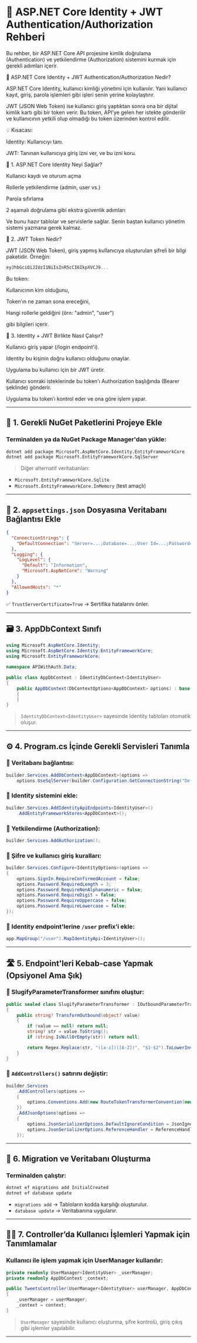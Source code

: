 # 🔐 ASP.NET Core Identity + JWT Authentication/Authorization Rehberi

Bu rehber, bir ASP.NET Core API projesine kimlik doğrulama (Authentication) ve yetkilendirme (Authorization) sistemini kurmak için gerekli adımları içerir.

🚪 ASP.NET Core Identity + JWT Authentication/Authorization Nedir?

ASP.NET Core Identity, kullanıcı kimliği yönetimi için kullanılır. Yani kullanıcı kayıt, giriş, parola işlemleri gibi işleri senin yerine kolaylaştırır.

JWT (JSON Web Token) ise kullanıcı giriş yaptıktan sonra ona bir dijital kimlik kartı gibi bir token verir. Bu token, API’ye gelen her istekte gönderilir ve kullanıcının yetkili olup olmadığı bu token üzerinden kontrol edilir.

💡 Kısacası:

Identity: Kullanıcıyı tanı.

JWT: Tanınan kullanıcıya giriş izni ver, ve bu izni koru.

🧠 1. ASP.NET Core Identity Neyi Sağlar?

Kullanıcı kaydı ve oturum açma

Rollerle yetkilendirme (admin, user vs.)

Parola sıfırlama

2 aşamalı doğrulama gibi ekstra güvenlik adımları

Ve bunu hazır tablolar ve servislerle sağlar. Senin baştan kullanıcı yönetim sistemi yazmana gerek kalmaz.

🔑 2. JWT Token Nedir?

JWT (JSON Web Token), giriş yapmış kullanıcıya oluşturulan şifreli bir bilgi paketidir. Örneğin:

```csharp
eyJhbGciOiJIUzI1NiIsInR5cCI6IkpXVCJ9...
```

Bu token:

Kullanıcının kim olduğunu,

Token’ın ne zaman sona ereceğini,

Hangi rollerle geldiğini (örn: "admin", "user")

gibi bilgileri içerir.

🧩 3. Identity + JWT Birlikte Nasıl Çalışır?

Kullanıcı giriş yapar (/login endpoint'i).

Identity bu kişinin doğru kullanıcı olduğunu onaylar.

Uygulama bu kullanıcı için bir JWT üretir.

Kullanıcı sonraki isteklerinde bu token'ı Authorization başlığında (Bearer şeklinde) gönderir.

Uygulama bu token’ı kontrol eder ve ona göre işlem yapar.

---

## 🔧 1. Gerekli NuGet Paketlerini Projeye Ekle

### Terminalden ya da NuGet Package Manager'dan yükle:

```bash
dotnet add package Microsoft.AspNetCore.Identity.EntityFrameworkCore
dotnet add package Microsoft.EntityFrameworkCore.SqlServer
```

> Diğer alternatif veritabanları:
- `Microsoft.EntityFrameworkCore.Sqlite`
- `Microsoft.EntityFrameworkCore.InMemory` (test amaçlı)

---

## 🔗 2. `appsettings.json` Dosyasına Veritabanı Bağlantısı Ekle

```json
{
  "ConnectionStrings": {
    "DefaultConnection": "Server=...;Database=...;User Id=...;Password=...;TrustServerCertificate=True"
  },
  "Logging": {
    "LogLevel": {
      "Default": "Information",
      "Microsoft.AspNetCore": "Warning"
    }
  },
  "AllowedHosts": "*"
}
```

✅ `TrustServerCertificate=True` → Sertifika hatalarını önler.

---

## 🗃️ 3. AppDbContext Sınıfı

```csharp
using Microsoft.AspNetCore.Identity;
using Microsoft.AspNetCore.Identity.EntityFrameworkCore;
using Microsoft.EntityFrameworkCore;

namespace APIWithAuth.Data;

public class AppDbContext : IdentityDbContext<IdentityUser>
{
    public AppDbContext(DbContextOptions<AppDbContext> options) : base(options)
    {
    }
}
```

> `IdentityDbContext<IdentityUser>` sayesinde Identity tabloları otomatik oluşur.

---

## ⚙️ 4. Program.cs İçinde Gerekli Servisleri Tanımla

### 🔌 Veritabanı bağlantısı:

```csharp
builder.Services.AddDbContext<AppDbContext>(options =>
    options.UseSqlServer(builder.Configuration.GetConnectionString("DefaultConnection")));
```

### 👤 Identity sistemini ekle:

```csharp
builder.Services.AddIdentityApiEndpoints<IdentityUser>()
    .AddEntityFrameworkStores<AppDbContext>();
```

### 🔐 Yetkilendirme (Authorization):

```csharp
builder.Services.AddAuthorization();
```

### 🔑 Şifre ve kullanıcı giriş kuralları:

```csharp
builder.Services.Configure<IdentityOptions>(options =>
{
    options.SignIn.RequireConfirmedAccount = false;
    options.Password.RequiredLength = 3;
    options.Password.RequireNonAlphanumeric = false;
    options.Password.RequireDigit = false;
    options.Password.RequireUppercase = false;
    options.Password.RequireLowercase = false;
});
```

### 🧭 Identity endpoint'lerine `/user` prefix’i ekle:

```csharp
app.MapGroup("/user").MapIdentityApi<IdentityUser>();
```

---

## 🛣️ 5. Endpoint'leri Kebab-case Yapmak (Opsiyonel Ama Şık)

### 🔧 SlugifyParameterTransformer sınıfını oluştur:

```csharp
public sealed class SlugifyParameterTransformer : IOutboundParameterTransformer
{
    public string? TransformOutbound(object? value)
    {
        if (value == null) return null;
        string? str = value.ToString();
        if (string.IsNullOrEmpty(str)) return null;

        return Regex.Replace(str, "([a-z])([A-Z])", "$1-$2").ToLowerInvariant();
    }
}
```

### 🔧 `AddControllers()` satırını değiştir:

```csharp
builder.Services
    .AddControllers(options =>
    {
        options.Conventions.Add(new RouteTokenTransformerConvention(new SlugifyParameterTransformer()));
    })
    .AddJsonOptions(options =>
    {
        options.JsonSerializerOptions.DefaultIgnoreCondition = JsonIgnoreCondition.WhenWritingNull;
        options.JsonSerializerOptions.ReferenceHandler = ReferenceHandler.IgnoreCycles;
    });
```

---

## 🧱 6. Migration ve Veritabanı Oluşturma

### Terminalden çalıştır:

```bash
dotnet ef migrations add InitialCreated
dotnet ef database update
```

- `migrations add` → Tabloların kodda karşılığı oluşturulur.
- `database update` → Veritabanına uygulanır.

---

## 🧚‍♂️ 7. Controller’da Kullanıcı İşlemleri Yapmak için Tanımlamalar

### Kullanıcı ile işlem yapmak için UserManager kullanılır:

```csharp
private readonly UserManager<IdentityUser> _userManager;
private readonly AppDbContext _context;

public TweetsController(UserManager<IdentityUser> userManager, AppDbContext context)
{
    _userManager = userManager;
    _context = context;
}
```

> `UserManager` sayesinde kullanıcı oluşturma, şifre kontrolü, giriş çıkış gibi işlemler yapılabilir.

---

